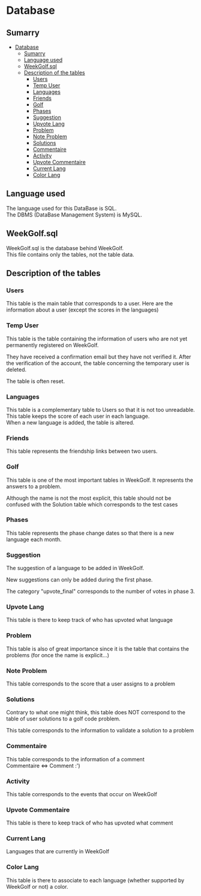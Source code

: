 # Database
## Sumarry
- [Database](#database)
  - [Sumarry](#sumarry)
  - [Language used](#language-used)
  - [WeekGolf.sql](#weekgolfsql)
  - [Description of the tables](#description-of-the-tables)
    - [Users](#users)
    - [Temp User](#temp-user)
    - [Languages](#languages)
    - [Friends](#friends)
    - [Golf](#golf)
    - [Phases](#phases)
    - [Suggestion](#suggestion)
    - [Upvote Lang](#upvote-lang)
    - [Problem](#problem)
    - [Note Problem](#note-problem)
    - [Solutions](#solutions)
    - [Commentaire](#commentaire)
    - [Activity](#activity)
    - [Upvote Commentaire](#upvote-commentaire)
    - [Current Lang](#current-lang)
    - [Color Lang](#color-lang)

## Language used
The language used for this DataBase is SQL.<br>
The DBMS (DataBase Management System) is MySQL.

## WeekGolf.sql
WeekGolf.sql is the database behind WeekGolf.<br>
This file contains only the tables, not the table data.

## Description of the tables
### Users
This table is the main table that corresponds to a user. Here are the information about a user (except the scores in the languages)

### Temp User
This table is the table containing the information of users who are not yet permanently registered on WeekGolf.

They have received a confirmation email but they have not verified it. After the verification of the account, the table concerning the temporary user is deleted.

The table is often reset.

### Languages
This table is a complementary table to Users so that it is not too unreadable.<br>
This table keeps the score of each user in each language.<br>
When a new language is added, the table is altered.


### Friends
This table represents the friendship links between two users.

### Golf
This table is one of the most important tables in WeekGolf. It represents the answers to a problem.

Although the name is not the most explicit, this table should not be confused with the Solution table which corresponds to the test cases

### Phases
This table represents the phase change dates so that there is a new language each month.


### Suggestion
The suggestion of a language to be added in WeekGolf. 

New suggestions can only be added during the first phase.

The category "upvote_final" corresponds to the number of votes in phase 3.

### Upvote Lang
This table is there to keep track of who has upvoted what language

### Problem
This table is also of great importance since it is the table that contains the problems (for once the name is explicit...)

### Note Problem
This table corresponds to the score that a user assigns to a problem

### Solutions
Contrary to what one might think, this table does NOT correspond to the table of user solutions to a golf code problem.

This table corresponds to the information to validate a solution to a problem


### Commentaire
This table corresponds to the information of a comment<br>
Commentaire <=> Comment :')


### Activity
This table corresponds to the events that occur on WeekGolf


### Upvote Commentaire
This table is there to keep track of who has upvoted what comment

### Current Lang
Languages that are currently in WeekGolf


### Color Lang
This table is there to associate to each language (whether supported by WeekGolf or not) a color.
